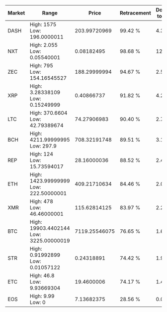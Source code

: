 | Market | Range | Price| Retracement | Doubles to 50% |
| --- | --- | --- | --- | --- |
| DASH | High: 1575<br />Low: 196.0000011 | 203.99720969 | 99.42 % | 4.34 |
| NXT | High: 2.055<br />Low: 0.05540001 | 0.08182495 | 98.68 % | 12.90 |
| ZEC | High: 795<br />Low: 154.16545527 | 188.29999994 | 94.67 % | 2.52 |
| XRP | High: 3.28338109<br />Low: 0.15249999 | 0.40866737 | 91.82 % | 4.20 |
| LTC | High: 370.6604<br />Low: 42.79389674 | 74.27906983 | 90.40 % | 2.78 |
| BCH | High: 4211.99999995<br />Low: 297.9 | 708.32191748 | 89.51 % | 3.18 |
| REP | High: 124<br />Low: 15.73594017 | 28.16000036 | 88.52 % | 2.48 |
| ETH | High: 1423.99999999<br />Low: 222.50000001 | 409.21710634 | 84.46 % | 2.01 |
| XMR | High: 478<br />Low: 46.46000001 | 115.62814125 | 83.97 % | 2.27 |
| BTC | High: 19903.4402144<br />Low: 3225.00000019 | 7119.25546075 | 76.65 % | 1.62 |
| STR | High: 0.91992899<br />Low: 0.01057122 | 0.24318891 | 74.42 % | 1.91 |
| ETC | High: 46.8<br />Low: 9.93669304 | 19.4600006 | 74.17 % | 1.46 |
| EOS | High: 9.99<br />Low: 0 | 7.13682375 | 28.56 % | 0.00 |
